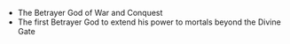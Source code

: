 - The Betrayer God of War and Conquest
- The first Betrayer God to extend his power to mortals beyond the Divine Gate